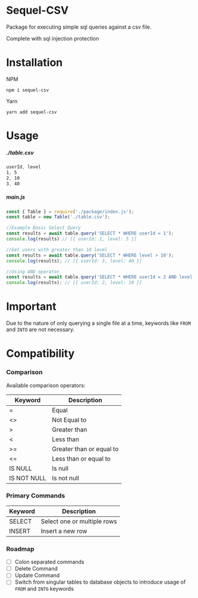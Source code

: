 # Sequel-CSV

Package for executing simple sql queries against a csv file.

Complete with sql injection protection
# Installation

NPM
```
npm i sequel-csv
```
Yarn
```
yarn add sequel-csv
```

# Usage

##### ./table.csv

```css
userId, level
1, 5
2, 10
3, 40
```
##### main.js
```js
const { Table } = require('./package/index.js');
const table = new Table('./table.csv');

//Example Basic Select Query
const results = await table.query('SELECT * WHERE userId = 1');
console.log(results) // [{ userId: 1, level: 5 }]

//Get users with greater than 10 level
const results = await table.query('SELECT * WHERE level > 10');
console.log(results); // [{ userId: 3, level: 40 }]

//Using AND operator
const results = await table.query('SELECT * WHERE userId = 2 AND level >= 10');
console.log(results); // [{ userId: 2, level: 10 }]
```

# Important 

Due to the nature of only querying a single file at a time, keywords like `FROM` and `INTO` are not necessary.

# Compatibility

### Comparison

Available comparison operators:

| Keyword     | Description              |
|-------------|--------------------------|
| =           | Equal                    |
| <>          | Not Equal to             |
| \>          | Greater than             |
| \<          | Less than                |
| \>=         | Greater than or equal to |
| \<=         | Less than or equal to    |
| IS NULL     | Is null                  |
| IS NOT NULL | Is not null              |

### Primary Commands

| Keyword | Description                 |
|---------|-----------------------------|
| SELECT  | Select one or multiple rows |
| INSERT  | Insert a new row            |

### Roadmap

 - [ ] Colon separated commands
 - [ ] Delete Command
 - [ ] Update Command
 - [ ] Switch from singular tables to database objects to introduce usage of `FROM` and `INTO` keywords